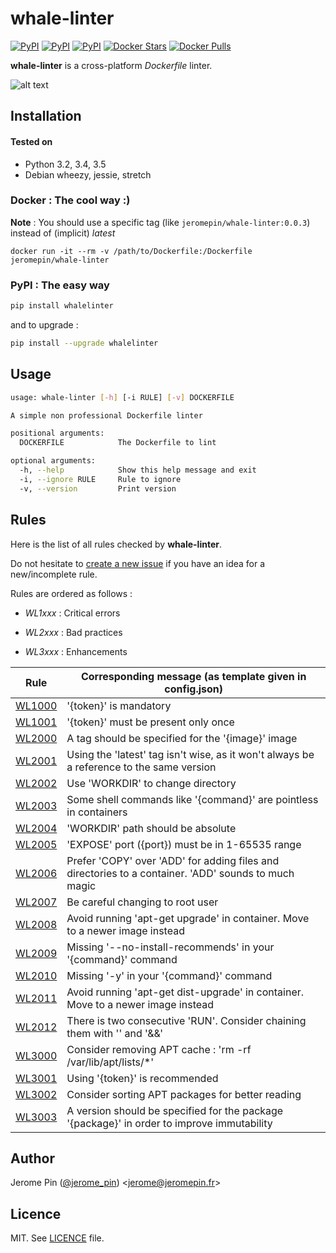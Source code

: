 # whale-linter

[![PyPI](https://img.shields.io/pypi/v/whalelinter.svg)](https://pypi.python.org/pypi/whalelinter)
[![PyPI](https://img.shields.io/pypi/dm/whalelinter.svg)](https://pypi.python.org/pypi/whalelinter)
[![PyPI](https://img.shields.io/pypi/l/whalelinter.svg)](https://raw.githubusercontent.com/jeromepin/whale-linter/master/LICENSE)
[![Docker Stars](https://img.shields.io/docker/stars/jeromepin/whale-linter.svg)](https://hub.docker.com/r/jeromepin/whale-linter/)
[![Docker Pulls](https://img.shields.io/docker/pulls/jeromepin/whale-linter.svg)](https://hub.docker.com/r/jeromepin/whale-linter/)

**whale-linter** is a cross-platform *Dockerfile* linter.

![alt text](https://raw.githubusercontent.com/jeromepin/whale-linter/master/whale-linter.png)


## Installation

#### Tested on

* Python 3.2, 3.4, 3.5
* Debian wheezy, jessie, stretch


### Docker : The cool way :)

**Note** : You should use a specific tag (like `jeromepin/whale-linter:0.0.3`) instead of (implicit) *latest* 

```
docker run -it --rm -v /path/to/Dockerfile:/Dockerfile jeromepin/whale-linter
```


### PyPI : The easy way

```bash
pip install whalelinter
```

and to upgrade :

```bash
pip install --upgrade whalelinter
```


## Usage

```bash
usage: whale-linter [-h] [-i RULE] [-v] DOCKERFILE

A simple non professional Dockerfile linter

positional arguments:
  DOCKERFILE            The Dockerfile to lint

optional arguments:
  -h, --help            Show this help message and exit
  -i, --ignore RULE     Rule to ignore
  -v, --version         Print version
```


## Rules

Here is the list of all rules checked by **whale-linter**.

Do not hesitate to [create a new issue](https://github.com/jeromepin/whale-linter/issues/new) if you have an idea for a new/incomplete rule.


Rules are ordered as follows :

* *WL1xxx* : Critical errors

* *WL2xxx* : Bad practices

* *WL3xxx* : Enhancements


| Rule | Corresponding message (as template given in config.json) |
| ------ | ----------- |
| [WL1000](https://github.com/jeromepin/whale-linter/wiki/WL1000) | '{token}' is mandatory |
| [WL1001](https://github.com/jeromepin/whale-linter/wiki/WL1001) | '{token}' must be present only once |
| [WL2000](https://github.com/jeromepin/whale-linter/wiki/WL2000) | A tag should be specified for the '{image}' image |
| [WL2001](https://github.com/jeromepin/whale-linter/wiki/WL2001) | Using the 'latest' tag isn't wise, as it won't always be a reference to the same version |
| [WL2002](https://github.com/jeromepin/whale-linter/wiki/WL2002) | Use 'WORKDIR' to change directory |
| [WL2003](https://github.com/jeromepin/whale-linter/wiki/WL2003) | Some shell commands like '{command}' are pointless in containers |
| [WL2004](https://github.com/jeromepin/whale-linter/wiki/WL2004) | 'WORKDIR' path should be absolute |
| [WL2005](https://github.com/jeromepin/whale-linter/wiki/WL2005) | 'EXPOSE' port ({port}) must be in 1-65535 range |
| [WL2006](https://github.com/jeromepin/whale-linter/wiki/WL2006) | Prefer 'COPY' over 'ADD' for adding files and directories to a container. 'ADD' sounds to much magic |
| [WL2007](https://github.com/jeromepin/whale-linter/wiki/WL2007) | Be careful changing to root user |
| [WL2008](https://github.com/jeromepin/whale-linter/wiki/WL2008) | Avoid running 'apt-get upgrade' in container. Move to a newer image instead |
| [WL2009](https://github.com/jeromepin/whale-linter/wiki/WL2009) | Missing '--no-install-recommends' in your '{command}' command |
| [WL2010](https://github.com/jeromepin/whale-linter/wiki/WL2010) | Missing '-y' in your '{command}' command |
| [WL2011](https://github.com/jeromepin/whale-linter/wiki/WL2011) | Avoid running 'apt-get dist-upgrade' in container. Move to a newer image instead |
| [WL2012](https://github.com/jeromepin/whale-linter/wiki/WL2012) | There is two consecutive 'RUN'. Consider chaining them with '\' and '&&' |
| [WL3000](https://github.com/jeromepin/whale-linter/wiki/WL3000) | Consider removing APT cache : 'rm -rf /var/lib/apt/lists/*' |
| [WL3001](https://github.com/jeromepin/whale-linter/wiki/WL3001) | Using '{token}' is recommended |
| [WL3002](https://github.com/jeromepin/whale-linter/wiki/WL3002) | Consider sorting APT packages for better reading |
| [WL3003](https://github.com/jeromepin/whale-linter/wiki/WL3003) | A version should be specified for the package '{package}' in order to improve immutability |


## Author

Jerome Pin ([@jerome_pin](https://twitter.com/jerome_pin)) <<jerome@jeromepin.fr>>


## Licence

MIT. See [LICENCE](https://raw.githubusercontent.com/jeromepin/whale-linter/master/LICENSE) file.
